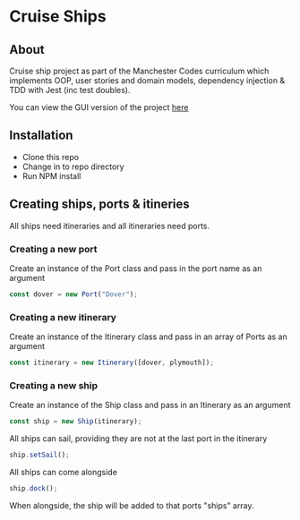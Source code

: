 # Cruise Ships

## About

Cruise ship project as part of the Manchester Codes curriculum which implements OOP, user stories and domain models, dependency injection & TDD with Jest (inc test doubles).

You can view the GUI version of the project [here](https://greenchul.github.io/cruise-ships/)

## Installation

- Clone this repo
- Change in to repo directory
- Run NPM install

## Creating ships, ports & itineries

All ships need itineraries and all itineraries need ports.

### Creating a new port

Create an instance of the Port class and pass in the port name as an argument

```js
const dover = new Port("Dover");
```

### Creating a new itinerary

Create an instance of the Itinerary class and pass in an array of Ports as an argument

```js
const itinerary = new Itinerary([dover, plymouth]);
```

### Creating a new ship

Create an instance of the Ship class and pass in an Itinerary as an argument

```js
const ship = new Ship(itinerary);
```

All ships can sail, providing they are not at the last port in the itinerary

```js
ship.setSail();
```

All ships can come alongside

```js
ship.dock();
```

When alongside, the ship will be added to that ports "ships" array.
